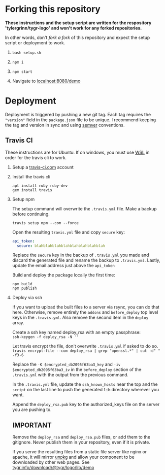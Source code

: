 # Forking this repository

**These instructions and the setup script are written for the respository 'tylergrinn/tygr-logo' and won't work for any forked repositories.**

In other words, don't _fork a fork_ of this repository and expect the setup script or deployment to work.

1. `bash setup.sh`

2. `npm i`

3. `npm start`

4. Navigate to [localhost:8080/demo](http://localhost:8080/demo)

# Deployment

Deployment is triggered by pushing a new git tag. Each tag requires the `"version"` field in the `package.json` file to be unique. I recommend keeping the tag and version in sync and using [semver](https://semver.org/) conventions.

## Travis CI

These instructions are for Ubuntu. If on windows, you must use [WSL](https://docs.microsoft.com/en-us/windows/wsl/install-win10) in order for the travis cli to work.

1. Setup a [travis-ci.com](https://travis-ci.com) account

2. Install the travis cli

   ```
   apt install ruby ruby-dev
   gem install travis
   ```

3. Setup npm

   The setup command will overwrite the `.travis.yml` file. Make a backup before continuing.

   `travis setup npm --com --force`

   Open the resulting `travis.yml` file and copy `secure` key:

   ```yml
   api_token:
     secure: blahblahblahblahblahblahblahblah
   ```

   Replace the `secure` key in the backup of `.travis.yml` you made and discard the generated file and rename the backup to `.travis.yml`. Lastly, update the email address just above the `api_token`

   Build and deploy the package locally the first time:

   ```
   npm build
   npm publish
   ```

4. Deploy via ssh

   If you want to upload the built files to a server via rsync, you can do that here. Otherwise, remove entirely the `addons` and `before_deploy` top level keys in the `.travis.yml`. Also remove the second item in the `deploy` array.

   Create a ssh key named deploy_rsa with an empty passphrase:\
   `ssh-keygen -f deploy_rsa -N ''`

   Let travis encrypt the file, don't overwrite `.travis.yml` if asked to do so.\
   `travis encrypt-file --com deploy_rsa | grep "openssl.*" | cut -d" " -f3-6 `

   Replace the `-K $encrypted_db2095f63ba3_key` and `-iv $encrypted_db2095f63ba3_iv` in the `before_deploy` section of the `.travis.yml` with the output from the previous command.

   In the `.travis.yml` file, update the `ssh_known_hosts` near the top and the `script` on the last line to push the generated `lib` directory wherever you want.

   Append the `deploy_rsa.pub` key to the authorized_keys file on the server you are pushing to.

   ## IMPORTANT

   Remove the `deploy_rsa` and `deploy_rsa.pub` files, or add them to the gitignore. Never publish them in your repository, even if it is private.

   If you serve the resulting files from a static file server like nginx or apache, it will mirror [unpkg](https://unpkg.com/@tygr/logo@1.1.2/lib/demo/index.html) and allow your component to be downloaded by other web pages. See [tygr.info/download/@tygr/logo/lib/demo](https://tygr.info/download/@tygr/logo/lib/demo)
